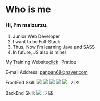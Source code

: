 Who is me
=================

### Hi, I’m maizurzu. 

1. Junior Web Developer
2. I want to be Full-Stack
3. Thus, Now i'm learning Java and SASS
4. In future, JS also is mine!


My Training Website[click](http://xman0922.dothome.co.kr/)
  -Pratice

E-mail Address: panpan68@naver.com

FrontEnd Skill: <img src="https://img.shields.io/badge/HTML5-E34F26?style=for-the-badge&logo=HTML5&logoColor=white"> <img src="https://img.shields.io/badge/CSS3-1572B6?style=for-the-badge&logo=CSS3&logoColor=white"> <img src="https://img.shields.io/badge/Sass-CC6699?style=for-the-badge&logo=Sass&logoColor=white"> <img src="https://img.shields.io/badge/JavaScript-F7DF1E?style=for-the-badge&logo=JavaScript&logoColor=white"> 
<img src="https://img.shields.io/badge/jQuery-0769AD?style=for-the-badge&logo=jQuery&logoColor=white"> : 기초

BackEnd Skill: <img src="https://img.shields.io/badge/Java-007396?style=flat&logo=OpenJDK&logoColor=white"/> : 기초
